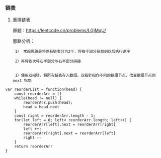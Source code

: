 ### 链表

1. 重排链表

    原题：https://leetcode.cn/problems/LGjMqU/

    思路分析：

        1） 常规思路是将原有链表分为2半，将右半部分获取到以后执行逆序

	    2）再将依次将左半部分与右半部分拼接


	    1）使用双指针，将所有链表存入数组。双指针指向不同的数组节点，改变数组节点的next 指向
```
var reorderList = function(head) {
    const reorderArr = []
    while(head != null) {
        reorderArr.push(head);
        head = head.next
    }
    const right = reorderArr.length - 1;
    for(let left = 0; left< reorderArr.length; left++) {
        reorderArr[left].next = reorderArr[right]
        left ++;
        reorderArr[right].next = reorderArr[left]
        right --
    }
    return reorderArr
}

```